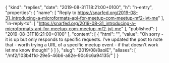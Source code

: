 {
  "kind": "replies",
  "date": "2019-08-31T18:21:00+0100",
  "h": "h-entry",
  "properties": {
    "name": [
      "Reply to https://snarfed.org/2019-08-31_introducing-a-microformats-api-for-meetup-com-meetup-mf2-jvt-me"
    ],
    "in-reply-to": [
      "https://snarfed.org/2019-08-31_introducing-a-microformats-api-for-meetup-com-meetup-mf2-jvt-me"
    ],
    "published": [
      "2019-08-31T18:21:00+0100"
    ],
    "content": [
      {
        "html": "",
        "value": "Oh sorry - it is up but only responds to specific requests. I've updated the post to note that - worth trying a URL of a specific meetup event - if that doesn't work let me know though!"
      }
    ]
  },
  "slug": "2019/08/8aoiE",
  "aliases": [
    "/mf2/103b4f1d-29e5-46b6-a82e-90c9c6a94135/"
  ]
}
